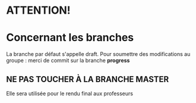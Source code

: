 # ATTENTION!
# Concernant les branches
La branche par défaut s'appelle draft.
Pour soumettre des modifications au groupe : merci de commit sur la branche **progress**
## NE PAS TOUCHER À LA BRANCHE MASTER
Elle sera utilisée pour le rendu final aux professeurs
